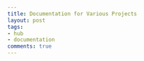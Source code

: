 ```yaml
---
title: Documentation for Various Projects
layout: post
tags:
- hub
- documentation
comments: true
---
```


